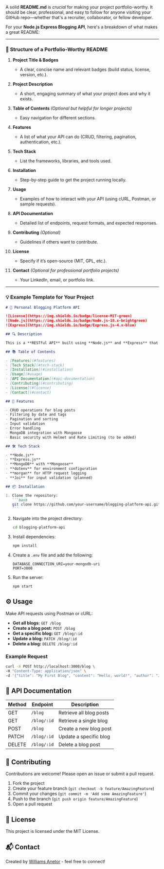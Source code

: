A solid **README.md** is _crucial_ for making your project portfolio-worthy. It should be clear, professional, and easy to follow for anyone visiting your GitHub repo—whether that's a recruiter, collaborator, or fellow developer.

For your **Node.js Express Blogging API**, here's a breakdown of what makes a great README:

---

### 📌 **Structure of a Portfolio-Worthy README**

1. **Project Title & Badges**

   - A clear, concise name and relevant badges (build status, license, version, etc.).

2. **Project Description**

   - A short, engaging summary of what your project does and why it exists.

3. **Table of Contents** _(Optional but helpful for longer projects)_

   - Easy navigation for different sections.

4. **Features**

   - A list of what your API can do (CRUD, filtering, pagination, authentication, etc.).

5. **Tech Stack**

   - List the frameworks, libraries, and tools used.

6. **Installation**

   - Step-by-step guide to get the project running locally.

7. **Usage**

   - Examples of how to interact with your API (using cURL, Postman, or sample requests).

8. **API Documentation**

   - Detailed list of endpoints, request formats, and expected responses.

9. **Contributing** _(Optional)_

   - Guidelines if others want to contribute.

10. **License**

    - Specify if it’s open-source (MIT, GPL, etc.).

11. **Contact** _(Optional for professional portfolio projects)_
    - Your LinkedIn, email, or portfolio link.

---

### 💡 **Example Template for Your Project**

````markdown
# 📓 Personal Blogging Platform API

![License](https://img.shields.io/badge/license-MIT-green)
![Node.js](https://img.shields.io/badge/Node.js-18.x-brightgreen)
![Express](https://img.shields.io/badge/Express.js-4.x-blue)

## 🔍 Description

This is a **RESTful API** built using **Node.js** and **Express** that allows users to create, read, update, and delete blog posts. The API supports advanced querying features like filtering, pagination, and sorting.

## 📚 Table of Contents

- [Features](#features)
- [Tech Stack](#tech-stack)
- [Installation](#installation)
- [Usage](#usage)
- [API Documentation](#api-documentation)
- [Contributing](#contributing)
- [License](#license)
- [Contact](#contact)

## 🚀 Features

- CRUD operations for blog posts
- Filtering by date and tags
- Pagination and sorting
- Input validation
- Error handling
- MongoDB integration with Mongoose
- Basic security with Helmet and Rate Limiting (to be added)

## 🛠️ Tech Stack

- **Node.js**
- **Express.js**
- **MongoDB** with **Mongoose**
- **dotenv** for environment configuration
- **morgan** for HTTP request logging
- **Joi** for input validation (planned)

## 📦 Installation

1. Clone the repository:
   ```bash
   git clone https://github.com/your-username/blogging-platform-api.git
   ```
````

2. Navigate into the project directory:

   ```bash
   cd blogging-platform-api
   ```

3. Install dependencies:

   ```bash
   npm install
   ```

4. Create a `.env` file and add the following:

   ```env
   DATABASE_CONNECTION_URI=your-mongodb-uri
   PORT=3000
   ```

5. Run the server:
   ```bash
   npm start
   ```

## ⚙️ Usage

Make API requests using Postman or cURL:

- **Get all blogs:** `GET /blog`
- **Create a blog post:** `POST /blog`
- **Get a specific blog:** `GET /blog/:id`
- **Update a blog:** `PATCH /blog/:id`
- **Delete a blog:** `DELETE /blog/:id`

### Example Request

```bash
curl -X POST http://localhost:3000/blog \
-H "Content-Type: application/json" \
-d '{"title": "My First Blog", "content": "Hello, world!", "author": "Jane Doe"}'
```

## 📑 API Documentation

| Method | Endpoint    | Description             |
| ------ | ----------- | ----------------------- |
| GET    | `/blog`     | Retrieve all blog posts |
| GET    | `/blog/:id` | Retrieve a single blog  |
| POST   | `/blog`     | Create a new blog post  |
| PATCH  | `/blog/:id` | Update a specific blog  |
| DELETE | `/blog/:id` | Delete a blog post      |

## 🤝 Contributing

Contributions are welcome! Please open an issue or submit a pull request.

1. Fork the project
2. Create your feature branch (`git checkout -b feature/AmazingFeature`)
3. Commit your changes (`git commit -m 'Add some AmazingFeature'`)
4. Push to the branch (`git push origin feature/AmazingFeature`)
5. Open a pull request

## 📜 License

This project is licensed under the MIT License.

## 📬 Contact

Created by [Williams Anetor](https://x.com/TheDevNetor) - feel free to connect!

```

```
